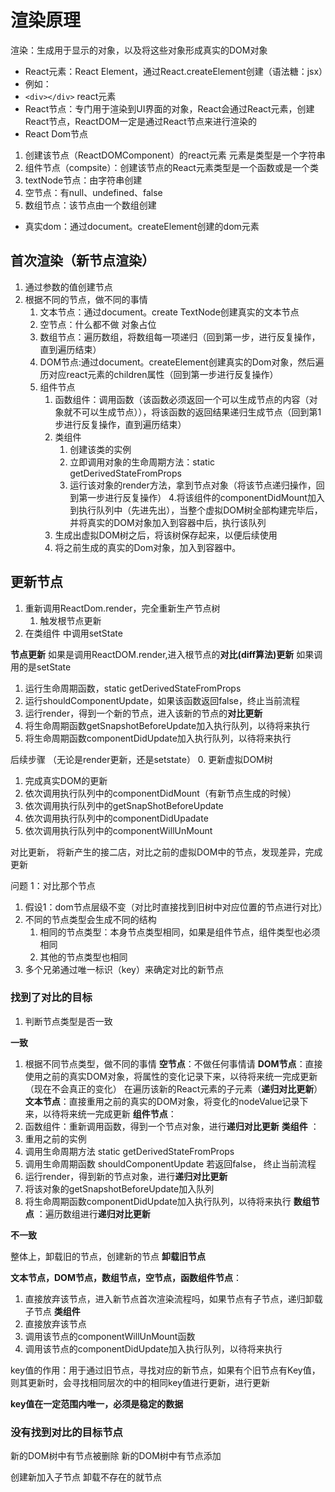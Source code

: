 # 渲染原理

渲染：生成用于显示的对象，以及将这些对象形成真实的DOM对象 

- React元素：React Element，通过React.createElement创建（语法糖：jsx）
 - 例如：
 - ```<div></div>``` react元素
- React节点：专门用于渲染到UI界面的对象，React会通过React元素，创建React节点，ReactDOM一定是通过React节点来进行渲染的
 - React Dom节点
 1. 创建该节点（ReactDOMComponent）的react元素 元素是类型是一个字符串
 2. 组件节点（compsite）：创建该节点的React元素类型是一个函数或是一个类
 3. textNode节点：由字符串创建
 4. 空节点：有null、undefined、false
 5. 数组节点：该节点由一个数组创建
 - 真实dom：通过document。createElement创建的dom元素

 ## 首次渲染（新节点渲染）
1. 通过参数的值创建节点
2. 根据不同的节点，做不同的事情
    1. 文本节点：通过document。create
    TextNode创建真实的文本节点
    2. 空节点：什么都不做 对象占位
    3. 数组节点：遍历数组，将数组每一项递归（回到第一步，进行反复操作，直到遍历结束）
    4. DOM节点:通过document。createElement创建真实的Dom对象，然后遍历对应react元素的children属性（回到第一步进行反复操作）
    5. 组件节点
        1. 函数组件：调用函数（该函数必须返回一个可以生成节点的内容（对象就不可以生成节点）），将该函数的返回结果递归生成节点（回到第1步进行反复操作，直到遍历结束）
        2. 类组件
            1. 创建该类的实例
            2. 立即调用对象的生命周期方法：static getDerivedStateFromProps
            3. 运行该对象的render方法，拿到节点对象（将该节点递归操作，回到第一步进行反复操作）
            4.将该组件的componentDidMount加入到执行队列中（先进先出），当整个虚拟DOM树全部构建完毕后，并将真实的DOM对象加入到容器中后，执行该队列
        3. 生成出虚拟DOM树之后，将该树保存起来，以便后续使用
        4. 将之前生成的真实的Dom对象，加入到容器中。

## 更新节点
1. 重新调用ReactDom.render，完全重新生产节点树
    1. 触发根节点更新
2. 在类组件 中调用setState
    
**节点更新**
如果是调用ReactDOM.render,进入根节点的**对比(diff算法)更新**
如果调用的是setState
1. 运行生命周期函数，static getDerivedStateFromProps
2. 运行shouldComponentUpdate，如果该函数返回false，终止当前流程
3. 运行render，得到一个新的节点，进入该新的节点的**对比更新**
4. 将生命周期函数getSnapshotBeforeUpdate加入执行队列，以待将来执行
5. 将生命周期函数componentDidUpdate加入执行队列，以待将来执行

后续步骤 （无论是render更新，还是setstate）
0. 更新虚拟DOM树
1. 完成真实DOM的更新
2. 依次调用执行队列中的componentDidMount（有新节点生成的时候）
3. 依次调用执行队列中的getSnapShotBeforeUpdate
4. 依次调用执行队列中的componentDidUpadate
5. 依次调用执行队列中的componentWillUnMount
 

 对比更新，
将新产生的接二店，对比之前的虚拟DOM中的节点，发现差异，完成更新

问题 1：对比那个节点 
1. 假设1：dom节点层级不变（对比时直接找到旧树中对应位置的节点进行对比）
2. 不同的节点类型会生成不同的结构
    1. 相同的节点类型：本身节点类型相同，如果是组件节点，组件类型也必须相同
    2. 其他的节点类型也相同
3. 多个兄弟通过唯一标识（key）来确定对比的新节点

### 找到了对比的目标

1. 判断节点类型是否一致

**一致**
1. 根据不同节点类型，做不同的事情
**空节点**：不做任何事情请
**DOM节点**：直接使用之前的真实DOM对象，将属性的变化记录下来，以待将来统一完成更新（现在不会真正的变化） 在遍历该新的React元素的子元素（**递归对比更新**）
**文本节点**：直接重用之前的真实的DOM对象，将变化的nodeValue记录下来，以待将来统一完成更新
**组件节点**：
1. 函数组件：重新调用函数，得到一个节点对象，进行**递归对比更新**
**类组件** ：
1. 重用之前的实例
2. 调用生命周期方法 static getDerivedStateFromProps
3. 调用生命周期函数 shouldComponentUpdate 若返回false， 终止当前流程
4. 运行render，得到新的节点对象，进行**递归对比更新**
5. 将该对象的getSnapshotBeforeUpdate加入队列
6. 将生命周期函数componentDidUpdate加入执行队列，以待将来执行
**数组节点** ：遍历数组进行**递归对比更新**

**不一致**

整体上，卸载旧的节点，创建新的节点
**卸载旧节点**

**文本节点，DOM节点，数组节点，空节点，函数组件节点**：
1. 直接放弃该节点，进入新节点首次渲染流程吗，如果节点有子节点，递归卸载子节点
**类组件**
1. 直接放弃该节点
2. 调用该节点的componentWillUnMount函数
3. 调用该节点的componentDidUpdate加入执行队列，以待将来执行


key值的作用：用于通过旧节点，寻找对应的新节点，如果有个旧节点有Key值，则其更新时，会寻找相同层次的中的相同key值进行更新，进行更新

**key值在一定范围内唯一，必须是稳定的数据**

### 没有找到对比的目标节点
新的DOM树中有节点被删除
新的DOM树中有节点添加

创建新加入子节点
卸载不存在的就节点
 